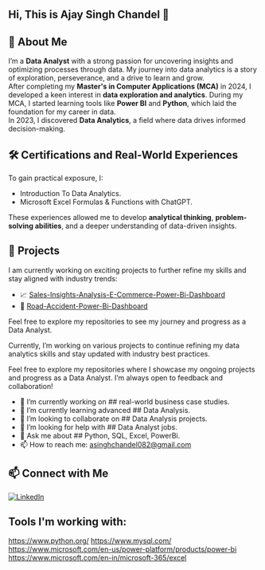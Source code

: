 ## Hi, This is Ajay Singh Chandel 👋

## 🚀 About Me  
I’m a **Data Analyst** with a strong passion for uncovering insights and optimizing processes through data. My journey into data analytics is a story of exploration, perseverance, and a drive to learn and grow.  
After completing my **Master's in Computer Applications (MCA)** in 2024, I developed a keen interest in **data exploration and analytics**. During my MCA, I started learning tools like **Power BI** and **Python**, which laid the foundation for my career in data.  
In 2023, I discovered **Data Analytics**, a field where data drives informed decision-making.
## 🛠 Certifications and Real-World Experiences  
To gain practical exposure, I:  
- Introduction To Data Analytics.
- Microsoft Excel Formulas & Functions with ChatGPT. 

These experiences allowed me to develop **analytical thinking**, **problem-solving abilities**, and a deeper understanding of data-driven insights.  

## 📂 Projects  
I am currently working on exciting projects to further refine my skills and stay aligned with industry trends:  
- 📈 [Sales-Insights-Analysis-E-Commerce-Power-Bi-Dashboard](https://github.com/asinghchandel082/Sales-Insights-Analysis-E-Commerce-Power-Bi-Dashboard) 
- 🔗 [Road-Accident-Power-Bi-Dashboard](https://github.com/asinghchandel082/Road-Accident-Power-Bi-Dashboard)  

Feel free to explore my repositories to see my journey and progress as a Data Analyst.  

Currently, I’m working on various projects to continue refining my data analytics skills and stay updated with industry best practices.

Feel free to explore my repositories where I showcase my ongoing projects and progress as a Data Analyst. I’m always open to feedback and collaboration!

- 🔭 I’m currently working on ## real-world business case studies.
- 🌱 I’m currently learning advanced ## Data Analysis.
- 👯 I’m looking to collaborate on ## Data Analysis projects.
- 🤔 I’m looking for help with ## Data Analyst jobs.
- 💬 Ask me about ## Python, SQL, Excel, PowerBi.
- 📫 How to reach me: asinghchandel082@gmail.com

## 📫 Connect with Me  
[![LinkedIn](https://img.shields.io/badge/LinkedIn-Profile-blue)](https://www.linkedin.com/in/ajay-singh-chandel/) 

## Tools I'm working with:
https://www.python.org/
https://www.mysql.com/
https://www.microsoft.com/en-us/power-platform/products/power-bi
https://www.microsoft.com/en-in/microsoft-365/excel
